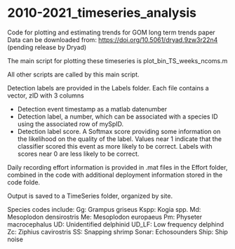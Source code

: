 # 2010-2021_timeseries_analysis
Code for plotting and estimating trends for GOM long term trends paper
Data can be downloaded from: 
https://doi.org/10.5061/dryad.9zw3r22n4 (pending release by Dryad)

The main script for plotting these timeseries is plot_bin_TS_weeks_ncoms.m

All other scripts are called by this main script.

Detection labels are provided in the Labels folder. Each file contains a vector, zID with 3 columns
- Detection event timestamp as a matlab datenumber
- Detection label, a number, which can be associated with a species ID using the associated row of mySpID.
- Detection label score. A Softmax score providing some information on the likelihood on the quality of the label. 
Values near 1 indicate that the classifier scored this event as more likely to be correct. 
Labels with scores near 0 are less likely to be correct.

Daily recording effort information is provided in .mat files in the Effort folder, combined in the code with additional deployment information stored in the code folde.

Output is saved to a TimeSeries folder, organized by site.

Species codes include:
Gg: Grampus griseus
Kspp: Kogia spp.
Md: Mesoplodon densirostris
Me: Mesoplodon europaeus
Pm: Physeter macrocephalus
UD: Unidentified delphinid
UD_LF: Low frequency delphind
Zc: Ziphius cavirostris
SS: Snapping shrimp
Sonar: Echosounders
Ship: Ship noise


